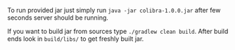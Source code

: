 To run provided jar just simply run ```java -jar colibra-1.0.0.jar``` after few seconds server should be running.

If you want to build jar from sources type ```./gradlew clean build```. After build ends look in ```build/libs/``` to get 
freshly built jar.